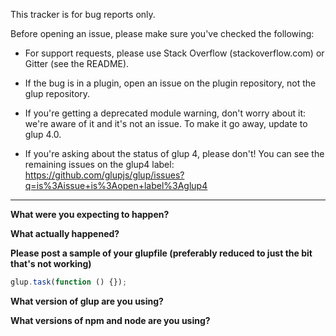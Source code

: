 This tracker is for bug reports only.


Before opening an issue, please make sure you've checked the following:

- For support requests, please use Stack Overflow (stackoverflow.com) or Gitter (see the README).

- If the bug is in a plugin, open an issue on the plugin repository, not the glup repository.

- If you're getting a deprecated module warning, don't worry about it: we're aware of it and it's not an issue. To make it go away, update to glup 4.0.

- If you're asking about the status of glup 4, please don't! You can see the remaining issues on the glup4 label: https://github.com/glupjs/glup/issues?q=is%3Aissue+is%3Aopen+label%3Aglup4

----

**What were you expecting to happen?**

**What actually happened?**

**Please post a sample of your glupfile (preferably reduced to just the bit that's not working)**

```js
glup.task(function () {});
```

**What version of glup are you using?**

**What versions of npm and node are you using?**
